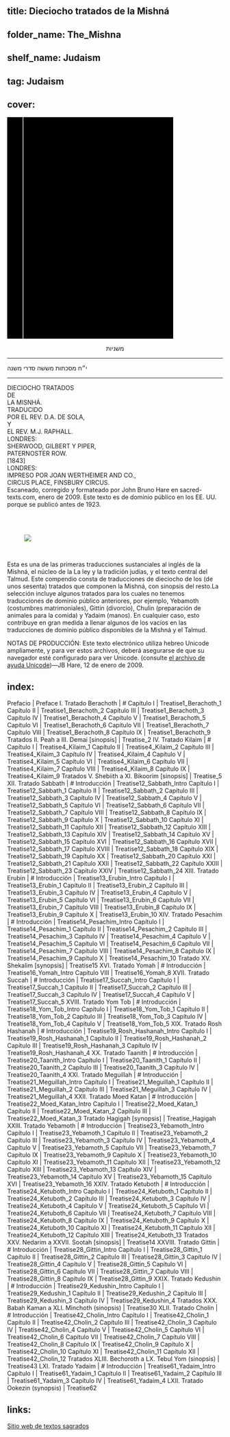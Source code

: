 ## title: Dieciocho tratados de la Mishná
## folder_name: The_Mishna
## shelf_name: Judaism
## tag: Judaism
## cover:
<div class="urantiapedia-book-front urantiapedia-book-islam">
<svg xmlns="http://www.w3.org/2000/svg" width="102.6mm" height="136.8mm" viewBox="0 0 102.6 136.8" version="1.1">
	<g transform="translate(-7,-5)">
		<rect width="9.6" height="136.8" x="7" y="5" />
		<rect width="96.9" height="136.8" x="17" y="5" />
		<text style="font-size:5px" x="61" y="22">D. A. Sola y M. J. Raphall</text>
		<text style="font-size:4px" x="61" y="125">1843</text>
		<text style="font-size:9px" x="61" y="60">Dieciocho tratados</text>
		<text style="font-size:9px" x="61" y="70">de la Mishná</text>
	</g>
</svg>
</div>

<p style="text-align:center;">
משניות<br>
<hr>
י״ח מסכתות
<span class="text-h5">מששה סדרי משנה</span>
<hr>
DIECIOCHO TRATADOS<br>
DE<br>
<span class="text -h3">LA MISNHÁ.</span><br>
TRADUCIDO<br>
POR EL REV. D.A. DE SOLA,<br>
Y<br>
EL REV. M.J. RAPHALL.<br>
LONDRES:<br>
SHERWOOD, GILBERT Y PIPER,<br>
PATERNOSTER ROW.<br>
[1843]<br>
LONDRES:<br>
IMPRESO POR JOAN WERTHEIMER AND CO.,<br>
CIRCUS PLACE, FINSBURY CIRCUS.<br>
Escaneado, corregido y formateado por John Bruno Hare en sacred-texts.com, enero de 2009. Este texto es de dominio público en los EE. UU. porque se publicó antes de 1923.<br>
<br>
</p>

<br>

<figure id="Figure_1" class="image urantiapedia image-style-align-center">
<img src="/image/book/Judaism/The_Mishna/menorah.jpg">
</figure>

<br style="clear:both;"/>

Esta es una de las primeras traducciones sustanciales al inglés de la Mishná, el núcleo de la La ley y la tradición judías, y el texto central del Talmud. Este compendio consta de traducciones de dieciocho de los (de unos sesenta) tratados que componen la Mishná, con sinopsis del resto.La selección incluye algunos tratados para los cuales no tenemos traducciones de dominio público anteriores, por ejemplo, Yebamoth (costumbres matrimoniales), Gittin (divorcio), Chulin (preparación de animales para la comida) y Yadaim (manos). En cualquier caso, esto contribuye en gran medida a llenar algunos de los vacíos en las traducciones de dominio público disponibles de la Mishná y el Talmud.

NOTAS DE PRODUCCIÓN: Este texto electrónico utiliza hebreo Unicode ampliamente, y para ver estos archivos, deberá asegurarse de que su navegador esté configurado para ver Unicode. (consulte [el archivo de ayuda Unicode](https://sacred-texts.com/unicode.htm))—JB Hare, 12 de enero de 2009.


## index:
Prefacio | Preface
I. Tratado Berachoth | #
	Capítulo I | Treatise1_Berachoth_1
	Capítulo II | Treatise1_Berachoth_2
	Capítulo III | Treatise1_Berachoth_3
	Capítulo IV | Treatise1_Berachoth_4
	Capítulo V | Treatise1_Berachoth_5
	Capítulo VI | Treatise1_Berachoth_6
	Capítulo VII | Treatise1_Berachoth_7
	Capítulo VIII | Treatise1_Berachoth_8
	Capítulo IX | Treatise1_Berachoth_9
Tratados II. Peah a III. Demai [sinopsis] | Treatise_2
IV. Tratado Kilaim | #
	Capítulo I | Treatise4_Kilaim_1
	Capítulo II | Treatise4_Kilaim_2
	Capítulo III | Treatise4_Kilaim_3
	Capítulo IV | Treatise4_Kilaim_4
	Capítulo V | Treatise4_Kilaim_5
	Capítulo VI | Treatise4_Kilaim_6
	Capítulo VII | Treatise4_Kilaim_7
	Capítulo VIII | Treatise4_Kilaim_8
	Capítulo IX | Treatise4_Kilaim_9
Tratados V. Shebiith a XI. Bikoorim [sinopsis] | Treatise_5
XII. Tratado Sabbath | #
	Introducción | Treatise12_Sabbath_Intro
	Capítulo I | Treatise12_Sabbath_1
	Capítulo II | Treatise12_Sabbath_2
	Capítulo III | Treatise12_Sabbath_3
	Capítulo IV | Treatise12_Sabbath_4
	Capítulo V | Treatise12_Sabbath_5
	Capítulo VI | Treatise12_Sabbath_6
	Capítulo VII | Treatise12_Sabbath_7
	Capítulo VIII | Treatise12_Sabbath_8
	Capítulo IX | Treatise12_Sabbath_9
	Capítulo X | Treatise12_Sabbath_10
	Capítulo XI | Treatise12_Sabbath_11
	Capítulo XII | Treatise12_Sabbath_12
	Capítulo XIII | Treatise12_Sabbath_13
	Capítulo XIV | Treatise12_Sabbath_14
	Capítulo XV | Treatise12_Sabbath_15
	Capítulo XVI | Treatise12_Sabbath_16
	Capítulo XVII | Treatise12_Sabbath_17
	Capítulo XVIII | Treatise12_Sabbath_18
	Capítulo XIX | Treatise12_Sabbath_19
	Capítulo XX | Treatise12_Sabbath_20
	Capítulo XXI | Treatise12_Sabbath_21
	Capítulo XXII | Treatise12_Sabbath_22
	Capítulo XXIII | Treatise12_Sabbath_23
	Capítulo XXIV | Treatise12_Sabbath_24
XIII. Tratado Erubin | #
	Introducción | Treatise13_Erubin_Intro
	Capítulo I | Treatise13_Erubin_1
	Capítulo II | Treatise13_Erubin_2
	Capítulo III | Treatise13_Erubin_3
	Capítulo IV | Treatise13_Erubin_4
	Capítulo V | Treatise13_Erubin_5
	Capítulo VI | Treatise13_Erubin_6
	Capítulo VII | Treatise13_Erubin_7
	Capítulo VIII | Treatise13_Erubin_8
	Capítulo IX | Treatise13_Erubin_9
	Capítulo X | Treatise13_Erubin_10
XIV. Tratado Pesachim | #
	Introducción | Treatise14_Pesachim_Intro
	Capítulo I | Treatise14_Pesachim_1
	Capítulo II | Treatise14_Pesachim_2
	Capítulo III | Treatise14_Pesachim_3
	Capítulo IV | Treatise14_Pesachim_4
	Capítulo V | Treatise14_Pesachim_5
	Capítulo VI | Treatise14_Pesachim_6
	Capítulo VII | Treatise14_Pesachim_7
	Capítulo VIII | Treatise14_Pesachim_8
	Capítulo IX | Treatise14_Pesachim_9
	Capítulo X | Treatise14_Pesachim_10
Tratado XV. Shekalim [synopsis] | Treatise15
XVI. Tratado Yomah | #
	Introducción | Treatise16_Yomah_Intro
	Capítulo VIII | Treatise16_Yomah_8
XVII. Tratado Succah | #
	Introducción | Treatise17_Succah_Intro
	Capítulo I | Treatise17_Succah_1
	Capítulo II | Treatise17_Succah_2
	Capítulo III | Treatise17_Succah_3
	Capítulo IV | Treatise17_Succah_4
	Capítulo V | Treatise17_Succah_5
XVIII. Tratado Yom Tob | #
	Introducción | Treatise18_Yom_Tob_Intro
	Capítulo I | Treatise18_Yom_Tob_1
	Capítulo II | Treatise18_Yom_Tob_2
	Capítulo III | Treatise18_Yom_Tob_3
	Capítulo IV | Treatise18_Yom_Tob_4
	Capítulo V | Treatise18_Yom_Tob_5
XIX. Tratado Rosh Hashanah | #
	Introducción | Treatise19_Rosh_Hashanah_Intro
	Capítulo I | Treatise19_Rosh_Hashanah_1
	Capítulo II | Treatise19_Rosh_Hashanah_2
	Capítulo III | Treatise19_Rosh_Hashanah_3
	Capítulo IV | Treatise19_Rosh_Hashanah_4
XX. Tratado Taanith | #
	Introducción | Treatise20_Taanith_Intro
	Capítulo I | Treatise20_Taanith_1
	Capítulo II | Treatise20_Taanith_2
	Capítulo III | Treatise20_Taanith_3
	Capítulo IV | Treatise20_Taanith_4
XXI. Tratado Meguillah | #
	Introducción | Treatise21_Meguillah_Intro
	Capítulo I | Treatise21_Meguillah_1
	Capítulo II | Treatise21_Meguillah_2
	Capítulo III | Treatise21_Meguillah_3
	Capítulo IV | Treatise21_Meguillah_4
XXII. Tratado Moed Katan | #
	Introducción | Treatise22_Moed_Katan_Intro
	Capítulo I | Treatise22_Moed_Katan_1
	Capítulo II | Treatise22_Moed_Katan_2
	Capítulo III | Treatise22_Moed_Katan_3
Tratado Hagigah [synopsis] | Treatise_Hagigah
XXIII. Tratado Yebamoth | #
	Introducción | Treatise23_Yebamoth_Intro
	Capítulo I | Treatise23_Yebamoth_1
	Capítulo II | Treatise23_Yebamoth_2
	Capítulo III | Treatise23_Yebamoth_3
	Capítulo IV | Treatise23_Yebamoth_4
	Capítulo V | Treatise23_Yebamoth_5
	Capítulo VII | Treatise23_Yebamoth_7
	Capítulo IX | Treatise23_Yebamoth_9
	Capítulo X | Treatise23_Yebamoth_10
	Capítulo XI | Treatise23_Yebamoth_11
	Capítulo XII | Treatise23_Yebamoth_12
	Capítulo XIII | Treatise23_Yebamoth_13
	Capítulo XIV | Treatise23_Yebamoth_14
	Capítulo XV | Treatise23_Yebamoth_15
	Capítulo XVI | Treatise23_Yebamoth_16
XXIV. Tratado Ketuboth | #
	Introducción | Treatise24_Ketuboth_Intro
	Capítulo I | Treatise24_Ketuboth_1
	Capítulo II | Treatise24_Ketuboth_2
	Capítulo III | Treatise24_Ketuboth_3
	Capítulo IV | Treatise24_Ketuboth_4
	Capítulo V | Treatise24_Ketuboth_5
	Capítulo VI | Treatise24_Ketuboth_6
	Capítulo VII | Treatise24_Ketuboth_7
	Capítulo VIII | Treatise24_Ketuboth_8
	Capítulo IX | Treatise24_Ketuboth_9
	Capítulo X | Treatise24_Ketuboth_10
	Capítulo XI | Treatise24_Ketuboth_11
	Capítulo XII | Treatise24_Ketuboth_12
	Capítulo XIII | Treatise24_Ketuboth_13
Tratados XXV. Nedarim a XXVII. Sootah [sinopsis] | Treatise14
XXVIII. Tratado Gittin | #
	Introducción | Treatise28_Gittin_Intro
	Capítulo I | Treatise28_Gittin_1
	Capítulo II | Treatise28_Gittin_2
	Capítulo III | Treatise28_Gittin_3
	Capítulo IV | Treatise28_Gittin_4
	Capítulo V | Treatise28_Gittin_5
	Capítulo VI | Treatise28_Gittin_6
	Capítulo VII | Treatise28_Gittin_7
	Capítulo VIII | Treatise28_Gittin_8
	Capítulo IX | Treatise28_Gittin_9
XXIX. Tratado Kedushin | #
	Introducción | Treatise29_Kedushin_Intro
	Capítulo I | Treatise29_Kedushin_1
	Capítulo II | Treatise29_Kedushin_2
	Capítulo III | Treatise29_Kedushin_3
	Capítulo IV | Treatise29_Kedushin_4
Tratados XXX. Babah Kaman a XLI. Minchoth (sinopsis) | Treatise30
XLII. Tratado Cholin | #
	Introducción | Treatise42_Cholin_Intro
	Capítulo I | Treatise42_Cholin_1
	Capítulo II | Treatise42_Cholin_2
	Capítulo III | Treatise42_Cholin_3
	Capítulo IV | Treatise42_Cholin_4
	Capítulo V | Treatise42_Cholin_5
	Capítulo VI | Treatise42_Cholin_6
	Capítulo VII | Treatise42_Cholin_7
	Capítulo VIII | Treatise42_Cholin_8
	Capítulo IX | Treatise42_Cholin_9
	Capítulo X | Treatise42_Cholin_10
	Capítulo XI | Treatise42_Cholin_11
	Capítulo XII | Treatise42_Cholin_12
Tratados XLIII. Bechoroth a LX. Tebul Yom (sinopsis) | Treatise43
LXI. Tratado Yadaim | #
	Introducción | Treatise61_Yadaim_Intro
	Capítulo I | Treatise61_Yadaim_1
	Capítulo II | Treatise61_Yadaim_2
	Capítulo III | Treatise61_Yadaim_3
	Capítulo IV | Treatise61_Yadaim_4
LXII. Tratado Ookezin (synopsis) | Treatise62

## links:
[Sitio web de textos sagrados](https://sacred-texts.com/jud/etm/index.htm)